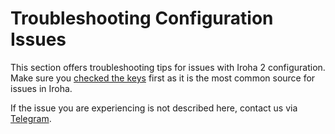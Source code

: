 # Troubleshooting Configuration Issues

This section offers troubleshooting tips for issues with Iroha 2
configuration. Make sure you
[checked the keys](./overview.md#check-the-keys) first as it is the most
common source for issues in Iroha.

If the issue you are experiencing is not described here, contact us via
[Telegram](https://t.me/hyperledgeriroha).

<!-- TODO: add -->
